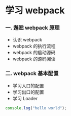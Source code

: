 # 学习 webpack

### 一. 邂逅 webpack 原理

- 认识 webpack
- webpack 的执行流程
- webpack 的启动源码
- webpack 的源码阅读

### 二. webpack 基本配置

- 学习入口的配置
- 学习出口的配置
- 学习 Loader

```js
console.log("hello world");
```
